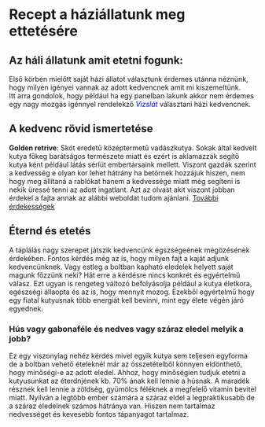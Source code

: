 # Recept a háziállatunk meg ettetésére
## Az háli állatunk amit etetni fogunk:

Első körben mielőtt saját házi állatot választunk érdemes utánna néznünk, hogy milyen igényei vannak az adott kedvencnek amit mi kiszemeltünk.  
Itt arra gondolok, hogy például ha egy panelban lakunk akkor nem érdemes egy nagy mozgás igénnyel rendelekző <em style= "color: blue">Vizslát</em> választani házi kedvencnek.

## A kedvenc rövid ismertetése

<strong>Golden retrive</strong>: Skót eredetű középtermetű vadászkutya. Sokak által kedvelt kutya főkeg barátságos természete miatt és ezért is aklamazzák segítő kutya ként például látás sérlüt embertársaink mellett. Viszont gazdák szerint a kedvesség e olyan kor lehet hátrány ha betörnek hozzájuk hiszen, nem hogy meg állítaná a rablókat hanem a kedvessége miatt még segíteni is nekik üressé tenni az adott ingatlant. Azt az olvast akit viszont jobban érdekel a fajta annak az alábbi weboldat tudom ajánlani. [További érdekességek](https://www.grandopet.hu/fajtaismertetok/kutyafajtak/golden-retriever)

## Éternd és etetés

A táplálás nagy szerepet játszik kedvencünk égszségeének megözésének érdekében. Fontos kérdés még az is, hogy milyen fajt a kaját adjunk kedvencünknek. 
Vagy estleg a boltban kapható eledelek helyett saját magunk főzzünk neki?
Hát erre a kérdésre nincs konkrét és egyértelmű válasz. Ezt ugyan is rengeteg változó befolyásolja például a kutya életkora, egészségi állaopta és az is, hogy mennyit mozog. Ezekből egyértelmű hogy egy fiatal kutyusnak több energiát kell bevinni, mint egy élete végén járó egyednek.

### Hús vagy gabonaféle és nedves vagy száraz eledel melyik a jobb?
Ez egy viszonylag nehéz kérdés mivel egyik kutya sem teljesen egyforma de a boltban vehető ételeknél már az összetételből könnyen eldönthető, hogy minőségi-e az adott eledel. Ahhoz, hogy minőségien tudjuk etetni a kutyusunkat az éterdnjének kb. 70% ának kell lennie a húsnak. A maradék résznek kell lennie a zöldség, gyümölcs féléknek a megfelelő vitamin bevitel miatt. Nyilván a legtöbb ember számára a száraz eldel a legpraktikusabb de a száraz eledelnek számos hátránya van. Hiszen nem tartalmaz nedvességet és kevesebb fontos tápanyagot tartalmaz.